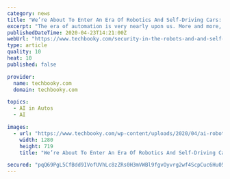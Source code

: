 ```yaml
---
category: news
title: "We’re About To Enter An Era Of Robotics And Self-Driving Cars: But How Will We Secure Those Things?"
excerpt: "The era of automation is very nearly upon us. More and more, we’re seeing artificial intelligence make its way into numerous industries. Perhaps most notable of these is the automotive space. Self-driving cars are already on the road in large numbers – and that’s got a lot of people very, very nervous. Are their fears justified, ..."
publishedDateTime: 2020-04-23T14:21:00Z
webUrl: "https://www.techbooky.com/security-in-the-robots-and-and-self-driving-cars-era/"
type: article
quality: 10
heat: 10
published: false

provider:
  name: techbooky.com
  domain: techbooky.com

topics:
  - AI in Autos
  - AI

images:
  - url: "https://www.techbooky.com/wp-content/uploads/2020/04/ai-robotics.jpg"
    width: 1280
    height: 719
    title: "We’re About To Enter An Era Of Robotics And Self-Driving Cars: But How Will We Secure Those Things?"

secured: "pqQ69PgL5CfBdd9IVofUVhLc8zZRs0H3mVWBl9fgvOyvrg2wf4ScpCuc6Hu057Hv/8no0DSz/IgDtR/6A+DGAGobSkLggd+a8N4QjjB92ecFMai/QcH4CgRpGTD1YSzy/wmXlThbLNGt5z5jYWvxp4l8QhH3paGG4VBRRnYu5rkAwtqLSwqbtqAuPR9gqV46wOBKvS9/kiPpcQBBY3w0aDYxqTd9wDvVUznchlPuCexxK4PI26fyYdgp4Ui0qF5bqehI05GGpcVLk35w1WEm30CREoN8vgTbkpmLl2zCAQBZvASHu7zSx3iLfclvMaUrsVTavJ3pabWMOQ1/lpN7d781YIKuLlaNz0P3oCXrHY10TuI5jgAwlfmsuaablWpOKMRJlvKJAAa6yzeIkpkyWQS43BSAWNklebV27YROqQlHdlS3/WK50s2vgqRo8SgF9IkLngQFJmY5TQ7IdHOijTVZvRB+7xPEL8qD0JhZ56o=;i/Qxi9BWn3H7ZzNqcF42DA=="
---
```


